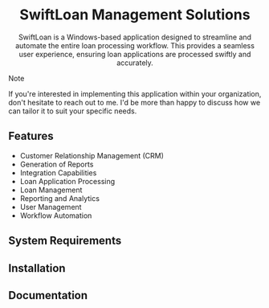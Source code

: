 <p align="center">
  <h1 align="center">SwiftLoan Management Solutions</h1>
  <p align="center">SwiftLoan is a Windows-based application designed to streamline and automate the entire loan processing workflow. This provides a seamless user experience, ensuring loan applications are processed swiftly and accurately.</p>
</p>

> [!NOTE]
> If you're interested in implementing this application within your organization, don't hesitate to reach out to me. I'd be more than happy to discuss how we can tailor it to suit your specific needs.

## Features
- Customer Relationship Management (CRM)
- Generation of Reports
- Integration Capabilities
- Loan Application Processing
- Loan Management
- Reporting and Analytics
- User Management
- Workflow Automation

## System Requirements

## Installation

## Documentation
